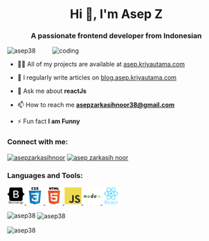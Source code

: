 <h1 align="center">Hi 👋, I'm Asep Z</h1>
<h3 align="center">A passionate frontend developer from Indonesian</h3>

<img align="right" width="400" alt="coding" src="https://camo.githubusercontent.com/5ddf73ad3a205111cf8c686f687fc216c2946a75005718c8da5b837ad9de78c9/68747470733a2f2f7468756d62732e6766796361742e636f6d2f4576696c4e657874446576696c666973682d736d616c6c2e676966" />

<p align="left"> <img src="https://komarev.com/ghpvc/?username=asep38&label=Profile%20views&color=0e75b6&style=flat" alt="asep38" /> </p>

- 👨‍💻 All of my projects are available at [asep.kriyautama.com](asep.kriyautama.com)

- 📝 I regularly write articles on [blog.asep.kriyautama.com](blog.asep.kriyautama.com)

- 💬 Ask me about **reactJs**

- 📫 How to reach me **asepzarkasihnoor38@gmail.com**

- ⚡ Fun fact **I am Funny**

<h3 align="left">Connect with me:</h3>
<p align="left">
<a href="https://www.instagram.com/asepzarkasihnoor/" target="blank_"><img align="center" src="https://raw.githubusercontent.com/rahuldkjain/github-profile-readme-generator/master/src/images/icons/Social/instagram.svg" alt="asepzarkasihnoor" height="30" width="40" /></a>
<a href="https://www.youtube.com/channel/UCnOL7WkjPcMmRFuZM4j_KaQ" target="blank_"><img align="center" src="https://raw.githubusercontent.com/rahuldkjain/github-profile-readme-generator/master/src/images/icons/Social/youtube.svg" alt="asep zarkasih noor" height="30" width="40" /></a>
</p>

<h3 align="left">Languages and Tools:</h3>
<p align="left"> <a href="https://getbootstrap.com" target="_blank" rel="noreferrer"> <img src="https://raw.githubusercontent.com/devicons/devicon/master/icons/bootstrap/bootstrap-plain-wordmark.svg" alt="bootstrap" width="40" height="40"/> </a> <a href="https://www.w3schools.com/css/" target="_blank" rel="noreferrer"> <img src="https://raw.githubusercontent.com/devicons/devicon/master/icons/css3/css3-original-wordmark.svg" alt="css3" width="40" height="40"/> </a> <a href="https://www.w3.org/html/" target="_blank" rel="noreferrer"> <img src="https://raw.githubusercontent.com/devicons/devicon/master/icons/html5/html5-original-wordmark.svg" alt="html5" width="40" height="40"/> </a> <a href="https://developer.mozilla.org/en-US/docs/Web/JavaScript" target="_blank" rel="noreferrer"> <img src="https://raw.githubusercontent.com/devicons/devicon/master/icons/javascript/javascript-original.svg" alt="javascript" width="40" height="40"/> </a> <a href="https://nodejs.org" target="_blank" rel="noreferrer"> <img src="https://raw.githubusercontent.com/devicons/devicon/master/icons/nodejs/nodejs-original-wordmark.svg" alt="nodejs" width="40" height="40"/> </a> <a href="https://reactjs.org/" target="_blank" rel="noreferrer"> <img src="https://raw.githubusercontent.com/devicons/devicon/master/icons/react/react-original-wordmark.svg" alt="react" width="40" height="40"/> </a> </p>

<p><img align="left" src="https://github-readme-stats.vercel.app/api/top-langs?username=asep38&show_icons=true&locale=en&layout=compact" alt="asep38" /></p>

<p>&nbsp;<img align="center" src="https://github-readme-stats.vercel.app/api?username=asep38&show_icons=true&locale=en" alt="asep38" /></p>

<p><img align="center" src="https://github-readme-streak-stats.herokuapp.com/?user=asep38&" alt="asep38" /></p>
